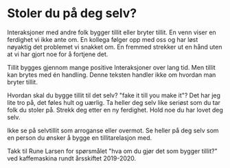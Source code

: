 # Stoler du på deg selv?

Interaksjoner med andre folk bygger tillit eller bryter tillit. En venn viser en
ferdighet vi ikke ante om. En kollega følger opp med oss og har løst nøyaktig
det problemet vi snakket om. En fremmed strekker ut en hånd uten at vi har gjort
noe for å fortjene det.

Tillit bygges gjennom mange positive Interaksjoner over lang tid. Men tillit kan
brytes med én handling. Denne teksten handler ikke om hvordan man bryter tillit.

Hvordan skal du bygge tillit til det selv? "fake it till you make it"? Det har
jeg lite tro på, det føles hult og uærlig. Ta heller deg selv like seriøst som
du tar folk du stoler på. Strekk deg etter en ny ferdighet. Hold noe du har
lovet deg selv.

Ikke se på selvtillit som arroganse eller overmot. Se heller på deg selv som en
person du ønsker å bygge en tillitarelasjon med.

Takk til Rune Larsen for spørsmålet "hva om du gjør det som bygger tillit?" ved
kaffemaskina rundt årsskiftet 2019-2020.
